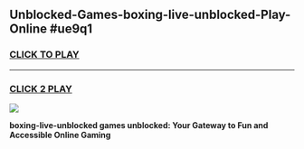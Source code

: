 
## Unblocked-Games-boxing-live-unblocked-Play-Online #ue9q1
<h3>
<a href="https://news.freeplayer.one?title=boxing-live-unblocked&ref=3">CLICK TO PLAY</a></h3>
<hr>

<h3>
<a href="https://news.freeplayer.one?title=boxing-live-unblocked&ref=3">CLICK 2 PLAY</a>
  
</h3>

<a href="https://news.freeplayer.one?title=boxing-live-unblocked&ref=3"><img src="https://clearcache.store/games.png"></a>


**boxing-live-unblocked games unblocked: Your Gateway to Fun and Accessible Online Gaming**
